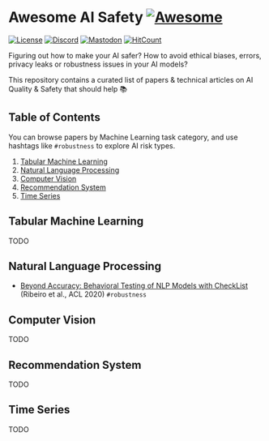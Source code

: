 # Awesome AI Safety [![Awesome](https://cdn.rawgit.com/sindresorhus/awesome/d7305f38d29fed78fa85652e3a63e154dd8e8829/media/badge.svg)](https://github.com/sindresorhus/awesome)

[![License](https://img.shields.io/github/license/Giskard-AI/awesome-ai-safety?color=blue)](./LICENSE)
[![Discord](https://img.shields.io/discord/939190303397666868?label=Discord)](https://gisk.ar/discord)
[![Mastodon](https://img.shields.io/mastodon/follow/109377499153541532?domain=https%3A%2F%2Ffosstodon.org&style=social)](https://fosstodon.org/@Giskard)
[![HitCount](https://hits.dwyl.com/Giskard-AI/awesome-ai-safety.svg?style=flat)](http://hits.dwyl.com/Giskard-AI/awesome-ai-safety)

Figuring out how to make your AI safer? How to avoid ethical biases, errors, privacy leaks or robustness issues in your AI models? 

This repository contains a curated list of papers & technical articles on AI Quality & Safety that should help 📚

## Table of Contents

You can browse papers by Machine Learning task category, and use hashtags like `#robustness` to explore AI risk types.

1. [Tabular Machine Learning](#tabular-machine-learning)
2. [Natural Language Processing](#natural-language-processing)
3. [Computer Vision](#computer-vision)
4. [Recommendation System](#recommendation-system)
5. [Time Series](#time-series)

## Tabular Machine Learning

TODO

## Natural Language Processing

* [Beyond Accuracy: Behavioral Testing of NLP Models with CheckList](http://homes.cs.washington.edu/~marcotcr/acl20_checklist.pdf) (Ribeiro et al., ACL 2020) `#robustness`

## Computer Vision

TODO

## Recommendation System

TODO

## Time Series

TODO
